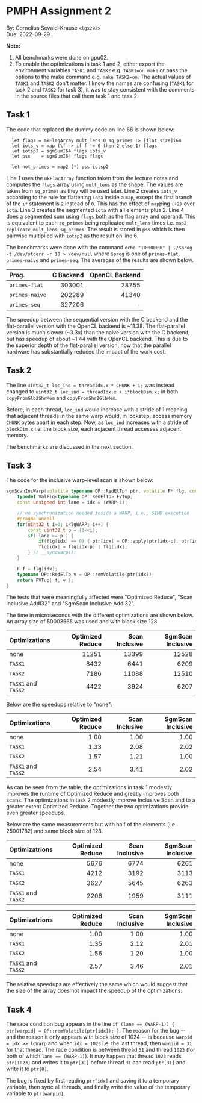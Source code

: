 PMPH Assignment 2
=================

By: Cornelius Sevald-Krause `<lgx292>`  
Due: 2022-09-29

**Note:**

1. All benchmarks were done on gpu02.
2. To enable the optimizations in task 1 and 2, either export the environment
   variables `TASK1` and `TASK2` e.g. `TASK1=on make` or pass the options to the
   make command e.g. `make TASK2=on`. The actual values of `TASK1` and `TASK2`
   don't matter.
   I know the names are confusing (`TASK1` for task 2 and `TASK2` for task 3),
   it was to stay consistent with the comments in the source files that call
   them task 1 and task 2.

Task 1
------

The code that replaced the dummy code on line 66 is shown below:

```futhark
  let flags = mkFlagArray mult_lens 0 sq_primes :> [flat_size]i64
  let iots_v = map (\f -> if f != 0 then 2 else 1) flags
  let iotsp2 = sgmSumI64 flags iots_v
  let pss    = sgmSumI64 flags flags

  let not_primes = map2 (*) pss iotsp2
```

Line 1 uses the `mkFlagArray` function taken from the lecture notes and computes
the `flags` array using `mult_lens` as the shape. The values are taken from
`sq_primes` as they will be used later. Line 2 creates `iots_v` according to the
rule for flattening `iota` inside a `map`, except the first branch of the `if`
statement is `2` instead of `0`. This has the effect of `map`ping `(+2)` over
`iota`. Line 3 creates the segmented `iota` with all elements plus 2. Line 4
does a segmented sum using `flags` both as the flag array and operand. This
is equivalent to each `sq_primes` being replicated `mult_lens` times i.e.
`map2 replicate mult_lens sq_primes`. The result is stored in `pss` which is
then pairwise multiplied with `iotsp2` as the result on line 6.

The benchmarks were done with the command
`echo "10000000" | ./$prog -t /dev/stderr -r 10 > /dev/null` where `$prog` is
one of `primes-flat`, `primes-naive` and `primes-seq`.
The averages of the results are shown below.

| Prog.          | C Backend | OpenCL Backend |
|:---------------|----------:|---------------:|
| `primes-flat`  |    303001 |          28755 |
| `primes-naive` |    202289 |          41340 |
| `primes-seq`   |    327206 |              - |

The speedup between the sequential version with the C backend and the
flat-parallel version with the OpenCL backend is ~11.38.
The flat-parallel version is much slower (~3.3x) than the naive version with the
C backend, but has speedup of about ~1.44 with the OpenCL backend.
This is due to the superior depth of the flat-parallel version, now that the
parallel hardware has substantially reduced the impact of the work cost.

Task 2
------

The line `uint32_t loc_ind = threadIdx.x * CHUNK + i;` was instead changed to
`uint32_t loc_ind = threadIdx.x + i*blockDim.x;` in both `copyFromGlb2ShrMem`
and `copyFromShr2GlbMem`.

Before, in each thread, `loc_ind` would increase with a stride of 1 meaning that
adjacent threads in the same warp would, in lockstep, access memory `CHUNK`
bytes apart in each step.
Now, as `loc_ind` increases with a stride of `blockDim.x` i.e. the block size,
each adjacent thread accesses adjacent memory.

The benchmarks are discussed in the next section.

Task 3
------

The code for the inclusive warp-level scan is shown below:

```cpp
sgmScanIncWarp(volatile typename OP::RedElTp* ptr, volatile F* flg, const unsigned int idx) {
    typedef ValFlg<typename OP::RedElTp> FVTup;
    const unsigned int lane = idx & (WARP-1);

    // no synchronization needed inside a WARP, i.e., SIMD execution
    #pragma unroll
    for(uint32_t i=0; i<lgWARP; i++) {
        const uint32_t p = (1<<i);
        if( lane >= p ) {
            if(flg[idx] == 0) { ptr[idx] = OP::apply(ptr[idx-p], ptr[idx]); }
            flg[idx] = flg[idx-p] | flg[idx];
        } // __syncwarp();
    }

    F f = flg[idx];
    typename OP::RedElTp v = OP::remVolatile(ptr[idx]);
    return FVTup( f, v );
}
```

The tests that were meaningfully affected were "Optimized Reduce",
"Scan Inclusive AddI32" and "SgmScan Inclusive AddI32".

The time in microseconds with the different optimizations are shown below.
An array size of 50003565 was used and with block size 128.

| Optimizations       | Optimized Reduce | Scan Inclusive | SgmScan Inclusive |
|:--------------------|-----------------:|---------------:|------------------:|
| none                |            11251 |          13399 |             12528 |
| `TASK1`             |             8432 |           6441 |              6209 |
| `TASK2`             |             7186 |          11088 |             12510 |
| `TASK1` and `TASK2` |             4422 |           3924 |              6207 |

Below are the speedups relative to "none":

| Optimizations       | Optimized Reduce | Scan Inclusive | SgmScan Inclusive |
|:--------------------|-----------------:|---------------:|------------------:|
| none                |             1.00 |           1.00 |              1.00 |
| `TASK1`             |             1.33 |           2.08 |              2.02 |
| `TASK2`             |             1.57 |           1.21 |              1.00 |
| `TASK1` and `TASK2` |             2.54 |           3.41 |              2.02 |

As can be seen from the table, the optimizations in task 1 modestly improves the
runtime of Optimized Reduce and greatly improves both scans. The optimizations
in task 2 modestly improve Inclusive Scan and to a greater extent Optimized
Reduce. Together the two optimizations provide even greater speedups.

Below are the same measurements but with half of the elements (i.e. 25001782)
and same block size of 128.

| Optimizatrions      | Optimized Reduce | Scan Inclusive | SgmScan Inclusive |
|:--------------------|-----------------:|---------------:|------------------:|
| none                |             5676 |           6774 |              6261 |
| `TASK1`             |             4212 |           3192 |              3113 |
| `TASK2`             |             3627 |           5645 |              6263 |
| `TASK1` and `TASK2` |             2208 |           1959 |              3111 |

| Optimizatrions      | Optimized Reduce | Scan Inclusive | SgmScan Inclusive |
|:--------------------|-----------------:|---------------:|------------------:|
| none                |             1.00 |           1.00 |              1.00 |
| `TASK1`             |             1.35 |           2.12 |              2.01 |
| `TASK2`             |             1.56 |           1.20 |              1.00 |
| `TASK1` and `TASK2` |             2.57 |           3.46 |              2.01 |

The relative speedups are effectively the same which would suggest that the size
of the array does not impact the speedup of the optimizations.

Task 4
------

The race condition bug appears in the line
`if (lane == (WARP-1)) { ptr[warpid] = OP::remVolatile(ptr[idx]); }`.
The reason for the bug
-- and the reason it only appears with block size of 1024 --
is because `warpid = idx >> lgWarp` and when `idx = 1023` i.e. the last thread,
then `warpid = 31` for that thread. The race condition is between thread `31`
and thread `1023` (for both of which `lane == (WARP-1)`). It may happen that
thread `1023` reads `ptr[1023]` and writes it to `ptr[31]` before thread `31`
can read `ptr[31]` and write it to `ptr[0]`.

The bug is fixed by first reading `ptr[idx]` and saving it to a temporary
variable, then sync all threads, and finally write the  value of the temporary
variable to `ptr[warpid]`.
